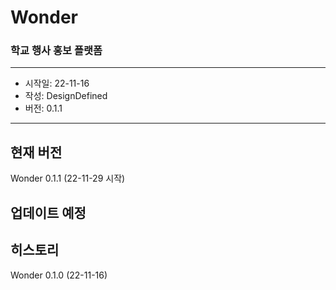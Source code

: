 # Wonder
### 학교 행사 홍보 플랫폼

---
- 시작일: 22-11-16
- 작성: DesignDefined
- 버전: 0.1.1
---

## 현재 버전
Wonder 0.1.1 (22-11-29 시작)


## 업데이트 예정

## 히스토리
Wonder 0.1.0 (22-11-16)